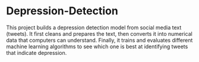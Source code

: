 # Depression-Detection
This project builds a depression detection model from social media text (tweets). It first cleans and prepares the text, then converts it into numerical data that computers can understand. Finally, it trains and evaluates different machine learning algorithms to see which one is best at identifying tweets that indicate depression.
